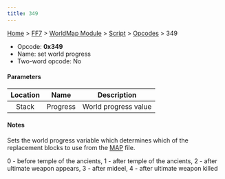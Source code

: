 ```yaml
---
title: 349
---
```


[Home](../../../../Main_Page.md) > [FF7](../../../../FF7.md) > [WorldMap Module](../../../WorldMap_Module.md) > [Script](../../Script.md) > [Opcodes](../Opcodes.md) > 349

-   Opcode: **0x349**
-   Name: set world progress
-   Two-word opcode: No

#### Parameters

| Location |   Name   |     Description      |
|:--------:|:--------:|:--------------------:|
|  Stack   | Progress | World progress value |

#### Notes

Sets the world progress variable which determines which of the replacement blocks to use from the [MAP](../../../WorldMap_Module.md#MAP_Format) file.

0 - before temple of the ancients, 1 - after temple of the ancients, 2 - after ultimate weapon appears, 3 - after mideel, 4 - after ultimate weapon killed

